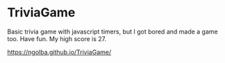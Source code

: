 # TriviaGame

Basic trivia game with javascript timers, but I got bored and made a game too. Have fun. My high score is 27. 

https://ngolba.github.io/TriviaGame/
